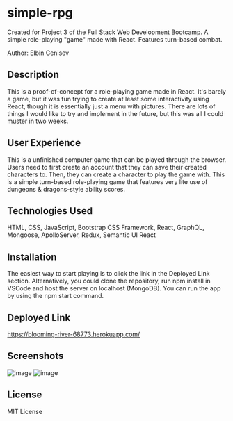 # simple-rpg
Created for Project 3 of the Full Stack Web Development Bootcamp.  A simple role-playing "game" made with React. Features turn-based combat. 

Author: Elbin Cenisev

## Description
This is a proof-of-concept for a role-playing game made in React. It's barely a game, but it was fun trying to create at least some interactivity using React, though it is essentially just a menu with pictures. There are lots of things I would like to try and implement in the future, but this was all I could muster in two weeks.

## User Experience
This is a unfinished computer game that can be played through the browser. Users need to first create an account that they can save their created characters to. Then, they can create a character to play the game with. This is a simple turn-based role-playing game that features very lite use of dungeons & dragons-style ability scores.

## Technologies Used
HTML, CSS, JavaScript, Bootstrap CSS Framework, React, GraphQL, Mongoose, ApolloServer, Redux, Semantic UI React

## Installation
The easiest way to start playing is to click the link in the Deployed Link section.
Alternatively, you could clone the repository, run npm install in VSCode and host the server on localhost (MongoDB). You can run the app by using the npm start command.

## Deployed Link
https://blooming-river-68773.herokuapp.com/

## Screenshots
![image](https://user-images.githubusercontent.com/75343776/141599820-f28f41cb-cf54-4280-9e46-00a79f48e439.png)
![image](https://user-images.githubusercontent.com/75343776/141599829-adbc43d8-7675-43d4-8e30-f85e76db5b26.png)


## License
MIT License

